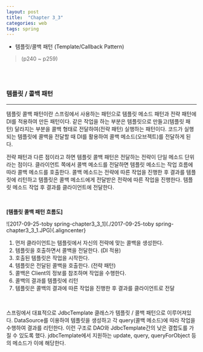 ```yaml
---
layout: post
title:  "Chapter 3_3"
categories: web
tags: spring
---
```




-  템플릿/콜백 패턴 (Template/Callback Pattern)



> (p240 ~ p259)

<br>

<br>

### 템플릿 / 콜백 패턴

---
템플릿 콜백 패턴이란 스프링에서 사용하는 패턴으로 템플릿 메소드 패턴과 전략 패턴에 DI를 적용하여 만든 패턴이다. 같은 작업을 하는 부분은 템플릿으로 만들고(템플릿 패턴) 달라지는 부분을 콜백 형태로 전달하여(전략 패턴) 실행하는 패턴이다. 코드가 실행되는 템플릿에 콜백을 전달할 때 DI를 활용하여 콜백 메소드(오브젝트)를 전달하게 된다.

전략 패턴과 다른 점이라고 하면 템플릿 콜백 패턴은 전달하는 전략이 단일 메소드 단위라는 점이다. 클라이언트 쪽에서 콜백 메소드를 전달하면 템플릿 메소드는 작업 흐름에 따라 콜백 메소드를 호출한다. 콜백 메소드는 전략에 따른 작업을 진행한 후 결과를 템플릿에 리턴하고 템플릿은 콜백 메소드에게 전달받은 전략에 따른 작업을 진행한다. 템플릿 메소드 작업 후 결과를 클라이언트에 전달한다.

<br>

**[템플릿 콜백 패턴 흐름도]**

![2017-09-25-toby spring-chapter3_3_1](./2017-09-25-toby spring-chapter3_3_1.JPG){.aligncenter} 

1. 먼저 클라이언트는 템플릿에서 자신의 전략에 맞는 콜백을 생성한다.
2. 템플릿을 호출하면서 콜백을 전달한다. (DI 적용)
3. 호출된 템플릿은 작업을 시작한다.
4. 템플릿은 전달된 콜백을 호출한다. (전략 패턴)
5. 콜백은 Client의 정보를 참조하며 작업을 수행한다.
6. 콜백의 결과를 템플릿에 리턴
7. 템플릿은 콜백의 결과에 따른 작업을 진행한 후 결과를 클라이언트로 전달

<br>

스프링에서 대표적으로 JdbcTemplate 클래스가 템플릿 / 콜백 패턴으로 이루어져있다. DataSource를 이용하여 템플릿을 생성하고 각 query(콜백 메소드)에 따라 작업을 수행하여 결과를 리턴한다. 이런 구조로 DAO와 JdbcTemplate간의 낮은 결합도를 가질 수 있도록 했다. jdbcTemplate에서 지원하는 update, query, queryForObject 등의 메소드가 이에 해당한다.